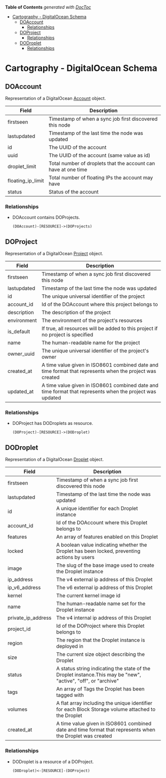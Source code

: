 <!-- START doctoc generated TOC please keep comment here to allow auto update -->
<!-- DON'T EDIT THIS SECTION, INSTEAD RE-RUN doctoc TO UPDATE -->
**Table of Contents**  *generated with [DocToc](https://github.com/thlorenz/doctoc)*

- [Cartography - DigitalOcean Schema](#cartography---digitalocean-schema)
  - [DOAccount](#doaccount)
    - [Relationships](#relationships)
  - [DOProject](#doproject)
    - [Relationships](#relationships-1)
  - [DODroplet](#dodroplet)
    - [Relationships](#relationships-2)

<!-- END doctoc generated TOC please keep comment here to allow auto update -->

# Cartography - DigitalOcean Schema

## DOAccount
Representation of a DigitalOcean [Account](https://developers.digitalocean.com/documentation/v2/#account) object.

| Field | Description |
| ----- | ----------- |
| firstseen | Timestamp of when a sync job first discovered this node |
| lastupdated | Timestamp of the last time the node was updated |
| id | The UUID of the account |
| uuid | The UUID of the account (same value as id) |
| droplet_limit | Total number of droplets that the account can have at one time |
| floating_ip_limit | Total number of floating IPs the account may have |
| status | Status of the account |

### Relationships

- DOAccount contains DOProjects.

    ```
    (DOAccount)-[RESOURCE]->(DOProjects)
    ```

## DOProject
Representation of a DigitalOcean [Project](https://developers.digitalocean.com/documentation/v2/#projects) object.
    
| Field | Description |
| ----- | ----------- |
| firstseen | Timestamp of when a sync job first discovered this node |
| lastupdated | Timestamp of the last time the node was updated |
| id | The unique universal identifier of the project |
| account_id | Id of the DOAccount where this project belongs to |
| description | The description of the project |
| environment | The environment of the project's resources |
| is_default | If true, all resources will be added to this project if no project is specified |
| name | The human-readable name for the project |
| owner_uuid | The unique universal identifier of the project's owner |
| created_at | A time value given in ISO8601 combined date and time format that represents when the project was created |
| updated_at | A time value given in ISO8601 combined date and time format that represents when the project was updated |

### Relationships

- DOProject has DODroplets as resource.

    ```
    (DOProject)-[RESOURCE]->(DODroplet)
    ```

## DODroplet
Representation of a DigitalOcean [Droplet](https://developers.digitalocean.com/documentation/v2/#droplets) object.

| Field | Description |
| ----- | ----------- |
| firstseen | Timestamp of when a sync job first discovered this node |
| lastupdated | Timestamp of the last time the node was updated |
| id | A unique identifier for each Droplet instance |
| account_id | Id of the DOAccount where this Droplet belongs to |
| features | An array of features enabled on this Droplet |
| locked | A boolean value indicating whether the Droplet has been locked, preventing actions by users |
| image | The slug of the base image used to create the Droplet instance|
| ip_address | The v4 external ip address of this Droplet |
| ip_v6_address | The v6 external ip address of this Droplet |
| kernel | The current kernel image id|
| name | The human-readable name set for the Droplet instance |
| private_ip_address | The v4 internal ip address of this Droplet |
| project_id | Id of the DOProject where this Droplet belongs to |
| region | The region that the Droplet instance is deployed in |
| size | The current size object describing the Droplet |
| status | A status string indicating the state of the Droplet instance.This may be "new", "active", "off", or "archive"|
| tags | An array of Tags the Droplet has been tagged with |
| volumes | A flat array including the unique identifier for each Block Storage volume attached to the Droplet |
| created_at | A time value given in ISO8601 combined date and time format that represents when the Droplet was created |

### Relationships

- DODroplet is a resource of a DOProject.

    ```
    (DODroplet)<-[RESOURCE]-(DOProject)
    ```